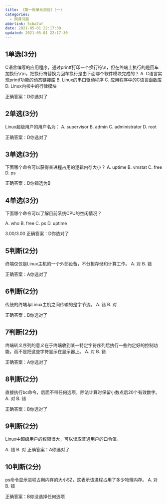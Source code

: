 ```yaml
---
title: 《第一周单元测验》(一)
categories:
  - 网课习题
abbrlink: 5cba7af
date: 2021-05-01 22:17:30
updated: 2021-05-01 22:17:30
---
```

## 1单选(3分)
C语言编写的应用程序，通过printf打印一个换行符\n，但在终端上执行的是回车加换行\r\n，把换行符替换为回车换行是由下面哪个软件模块完成的？
A. C语言实现printf功能的动态链接库
B. Linux的串口驱动程序
C. 应用程序中的C语言函数库
D. Linux内核中的行律模块

正确答案：D你选对了

## 2单选(3分)
Linux超级用户的用户名为：
A. supervisor
B. admin
C. administrator
D. root

正确答案：D你选对了

## 3单选(3分)
下面哪个命令可以获得某进程占用的逻辑内存大小？
A. uptime
B. vmstat
C. free
D. ps

正确答案：D你错选为B

## 4单选(3分)
下面哪个命令可以了解目前系统CPU的空闲情况？

A. who
B. free
C. ps
D. uptime

3.00/3.00
正确答案：D你选对了

## 5判断(2分)
终端仅仅是Linux主机的一个外部设备，不分担存储和计算工作。
A. 对
B. 错

正确答案：A你选对了

## 6判断(2分)
传统的终端与Linux主机之间传输的是字节流。
A. 错
B. 对

正确答案：B你选对了

## 7判断(2分)
终端转义序列的意义在于终端收到某一特定字符序列后执行一些约定好的控制功能，而不是把这些字符显示在显示器上。
A. 对
B. 错

正确答案：A你选对了

## 8判断(2分)
直接执行bc命令，后面不带任何选项，除法计算时保留小数点后20个有效数字。
A. 对
B. 错

正确答案：B你选对了

## 9判断(2分)
Linux中超级用户的权限很大，可以读取普通用户的口令值。

A. 错
B. 对
正确答案：A你选对了

## 10判断(2分)
ps命令显示进程占用内存的大小SZ，这表示该进程占用了多少物理内存。
A. 对
B. 错

正确答案：B你没选择任何选项

<!-- https://www.icourse163.org/learn/BUPT-1003557006?tid=1450758476#/learn/quizscore?id=1223003561&aid=2303013359 -->